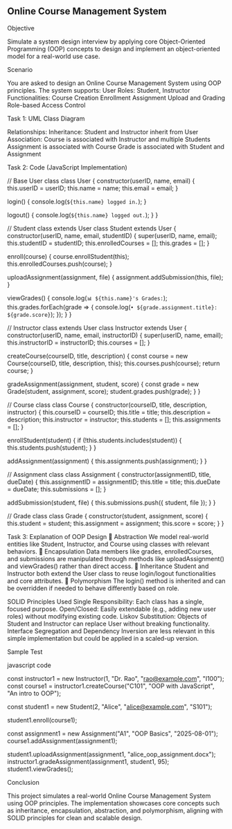 ## Online Course Management System

Objective

Simulate a system design interview by applying core Object-Oriented Programming (OOP) concepts to design and implement an object-oriented model for a real-world use case.

Scenario

You are asked to design an Online Course Management System using OOP principles. The system supports:
 User Roles: Student, Instructor
 Functionalities:
 Course Creation  Enrollment
 Assignment Upload and Grading  Role-based Access Control

Task 1: UML Class Diagram



Relationships:
  Inheritance: Student and Instructor inherit from User
 Association:
	Course is associated with Instructor and multiple Students 	Assignment is associated with Course
	Grade is associated with Student and Assignment

Task 2: Code (JavaScript Implementation)


// Base User class
class User {
  constructor(userID, name, email) {
    this.userID = userID;
    this.name = name;
    this.email = email;
  }

  login() {
    console.log(`${this.name} logged in.`);
  }

  logout() {
    console.log(`${this.name} logged out.`);
  }
}

// Student class extends User
class Student extends User {
  constructor(userID, name, email, studentID) {
    super(userID, name, email);
    this.studentID = studentID;
    this.enrolledCourses = [];
    this.grades = [];
  }

  enroll(course) {
    course.enrollStudent(this);
    this.enrolledCourses.push(course);
  }

  uploadAssignment(assignment, file) {
    assignment.addSubmission(this, file);
  }

  viewGrades() {
    console.log(`📊 ${this.name}'s Grades:`);
    this.grades.forEach(grade => {
      console.log(`• ${grade.assignment.title}: ${grade.score}`);
    });
  }
}

// Instructor class extends User
class Instructor extends User {
  constructor(userID, name, email, instructorID) {
    super(userID, name, email);
    this.instructorID = instructorID;
    this.courses = [];
  }

  createCourse(courseID, title, description) {
    const course = new Course(courseID, title, description, this);
    this.courses.push(course);
    return course;
  }

  gradeAssignment(assignment, student, score) {
    const grade = new Grade(student, assignment, score);
    student.grades.push(grade);
  }
}

// Course class
class Course {
  constructor(courseID, title, description, instructor) {
    this.courseID = courseID;
    this.title = title;
    this.description = description;
    this.instructor = instructor;
    this.students = [];
    this.assignments = [];
  }

  enrollStudent(student) {
    if (!this.students.includes(student)) {
      this.students.push(student);
    }
  }

  addAssignment(assignment) {
    this.assignments.push(assignment);
  }
}

// Assignment class
class Assignment {
  constructor(assignmentID, title, dueDate) {
    this.assignmentID = assignmentID;
    this.title = title;
    this.dueDate = dueDate;
    this.submissions = [];
  }

  addSubmission(student, file) {
    this.submissions.push({ student, file });
  }
}

// Grade class
class Grade {
  constructor(student, assignment, score) {
    this.student = student;
    this.assignment = assignment;
    this.score = score;
  }
}







Task 3: Explanation of OOP Design
🔹 Abstraction We model real-world entities like Student, Instructor, and Course using classes with relevant behaviors.
🔹 Encapsulation Data members like grades, enrolledCourses, and submissions are manipulated through methods like uploadAssignment() and viewGrades() rather than direct access.
🔹 Inheritance Student and Instructor both extend the User class to reuse login/logout functionalities and core attributes.
🔹 Polymorphism The login() method is inherited and can be overridden if needed to behave differently based on role.

SOLID Principles Used
Single Responsibility: Each class has a single, focused purpose.
Open/Closed: Easily extendable (e.g., adding new user roles) without modifying existing code.
Liskov Substitution: Objects of Student and Instructor can replace User without breaking functionality.
Interface Segregation and Dependency Inversion are less relevant in this simple implementation but could be applied in a scaled-up version.

Sample Test

javascript code

const instructor1 = new Instructor(1, "Dr. Rao", "rao@example.com", "I100"); const course1 = instructor1.createCourse("C101", "OOP with JavaScript", "An intro to OOP");

const student1 = new Student(2, "Alice", "alice@example.com", "S101");

student1.enroll(course1);

const assignment1 = new Assignment("A1", "OOP Basics", "2025-08-01"); course1.addAssignment(assignment1);

student1.uploadAssignment(assignment1, "alice_oop_assignment.docx"); instructor1.gradeAssignment(assignment1, student1, 95); student1.viewGrades();

Conclusion

This project simulates a real-world Online Course Management System using OOP principles. The implementation showcases core concepts such as inheritance, encapsulation, abstraction, and
polymorphism, aligning with SOLID principles for clean and scalable design.
